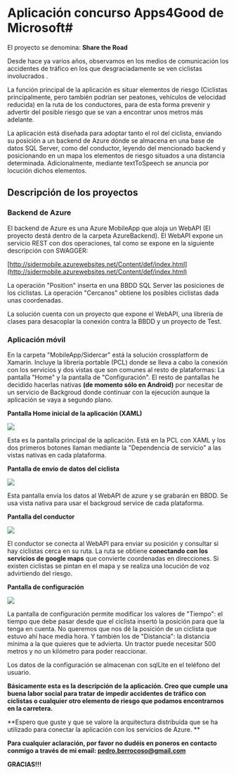 # Aplicación concurso Apps4Good de Microsoft#

El proyecto se denomina: **Share the Road**

Desde hace ya varios años, observamos en los medios de comunicación los accidentes de tráfico en los que desgraciadamente se ven ciclistas involucrados .

La función principal de la aplicación es situar elementos de riesgo (Ciclistas principalmente, pero también podrían ser peatones, vehículos de velocidad reducida) en la ruta de los conductores, para de esta forma prevenir y advertir del posible riesgo que se van a encontrar unos metros más adelante.

La aplicación está diseñada para adoptar tanto el rol del ciclista, enviando su posición a un backend de Azure dónde se almacena en una base de datos SQL Server, como del conductor, leyendo del mencionado backend y posicionando en un mapa los elementos de riesgo situados a una distancia determinada. Adicionalmente, mediante textToSpeech se anuncia por locución dichos elementos.

## Descripción de los proyectos ##

### Backend de Azure ##

El backend de Azure es una Azure MobileApp que aloja un WebAPI (El proyecto destá dentro de la carpeta AzureBackend). El WebAPI expone un servicio REST con dos operaciones, tal como se expone en la siguiente descripción con SWAGGER:

[http://sidermobile.azurewebsites.net/Content/def/index.html](http://sidermobile.azurewebsites.net/Content/def/index.html)

La operación "Position" inserta en una BBDD SQL Server las posiciones de los ciclistas.
La operación "Cercanos" obtiene los posibles ciclistas dada unas coordenadas.

La solución cuenta con un proyecto que expone el WebAPI, una librería de clases para desacoplar la conexión contra la BBDD y un proyecto de Test.

### Aplicación móvil ###

En la carpeta "MobileApp/Sidercar" está la solución crossplatform de Xamarin. Incluye la librería portable (PCL) donde se lleva a cabo la conexión con los servicios y dos vistas que son comunes al resto de plataformas: La pantalla "Home" y la pantalla de "Configuración". El resto de pantallas he decidido hacerlas nativas **(de momento sólo en Android)** por necesitar de un servicio de Backgroud donde continuar con la ejecución aunque la aplicación se vaya a segundo plano.

**Pantalla Home inicial de la aplicación (XAML)**

![](https://image.ibb.co/f4FfXk/Pantalla_Home.png)

Esta es la pantalla principal de la aplicación. Está en la PCL con XAML y los dos primeros botones llaman  mediante la "Dependencia de servicio" a las vistas nativas en cada plataforma.

**Pantalla de envío de datos del ciclista**

![](https://image.ibb.co/nzN5yQ/Pantalla_Ciclista.png)

Esta pantalla envía los datos al WebAPI de azure y se grabarán en BBDD. Se usa vista nativa para usar el backgroud service de cada plataforma.

**Pantalla del conductor**

![](https://image.ibb.co/mobXdQ/Pantalla_Vehiculo.png)

El conductor se conecta al WebAPI para enviar su posición y consultar si hay ciclistas cerca en su ruta. La ruta se obtiene **conectando con los servicios de google maps** que convierte coordenadas en direcciones. Si existen ciclistas se pintan en el mapa y se realiza una locución de voz advirtiendo del riesgo.

**Pantalla de configuración**

![](https://image.ibb.co/kAo0Xk/Pantalla_Settings.png)

La pantalla de configuración permite modificar los valores de "Tiempo": el tiempo que debe pasar desde que el ciclista insertó la posición para que la tenga en cuenta. No queremos que nos dé la posición de un ciclista que estuvo ahí hace media hora. Y también los de "Distancia": la distancia mínima a la que quieres que te advierta. Un tractor puede necesitar 500 metros y no un kilómetro para poder reaccionar.

Los datos de la configuración se almacenan con sqlLite en el teléfono del usuario.

**Básicamente esta es la descripción de la aplicación. Creo que cumple una buena labor social para tratar de impedir accidentes de tráfico con ciclistas o cualquier otro elemento de riesgo que podamos encontrarnos en la carretera.**

**Espero que guste y que se valore la arquitectura distribuída que se ha utilizado para conectar la aplicación con los servicios de Azure. **

**Para cualquier aclaración, por favor no dudéis en poneros en contacto conmigo a través de mi email: pedro.berrocoso@gmail.com**

**GRACIAS!!!**

